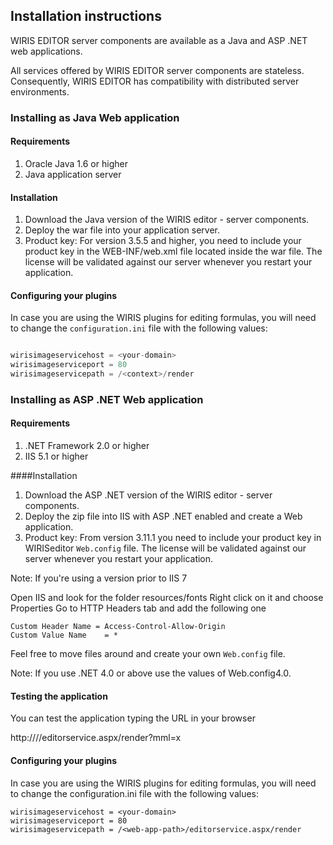 
## Installation instructions

WIRIS EDITOR server components are available as a Java and ASP .NET web applications.

All services offered by WIRIS EDITOR server components are stateless. Consequently, WIRIS EDITOR has compatibility with distributed server environments.

### Installing as Java Web application

#### Requirements

1. Oracle Java 1.6 or higher
2. Java application server

#### Installation

1. Download the Java version of the WIRIS editor - server components.
2. Deploy the war file into your application server.
3. Product key: For version 3.5.5 and higher, you need to include your product key in the WEB-INF/web.xml file located inside the war file. The license will be validated against our server whenever you restart your application.


#### Configuring your plugins
In case you are using the WIRIS plugins for editing formulas, you will need to change the `configuration.ini` file with the following values:
```java

wirisimageservicehost = <your-domain>
wirisimageserviceport = 80
wirisimageservicepath = /<context>/render

```
### Installing as ASP .NET Web application

#### Requirements

1. .NET Framework 2.0 or higher
2. IIS 5.1 or higher

####Installation

1. Download the ASP .NET version of the WIRIS editor - server components.
2. Deploy the zip file into IIS with ASP .NET enabled and create a Web application.
3. Product key: From version 3.11.1 you need to include your product key in WIRISeditor `Web.config` file. The license will be validated against our server whenever you restart your application.

Note: If you're using a version prior to IIS 7

Open IIS and look for the folder resources/fonts
Right click on it and choose Properties
Go to HTTP Headers tab and add the following one
```
Custom Header Name = Access-Control-Allow-Origin
Custom Value Name    = *
```
Feel free to move files around and create your own `Web.config` file.

Note: If you use .NET 4.0 or above use the values of Web.config4.0.

#### Testing the application
You can test the application typing the URL in your browser

http://<your-domain>/<web-app-path>/editorservice.aspx/render?mml=<mi>x</mi>
#### Configuring your plugins

In case you are using the WIRIS plugins for editing formulas, you will need to change the configuration.ini file with the following values:
```
wirisimageservicehost = <your-domain>
wirisimageserviceport = 80
wirisimageservicepath = /<web-app-path>/editorservice.aspx/render
```
